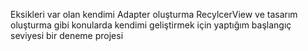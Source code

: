 Eksikleri var olan kendimi Adapter oluşturma RecylcerView ve tasarım oluşturma gibi konularda kendimi geliştirmek için yaptığım başlangıç seviyesi bir deneme projesi
